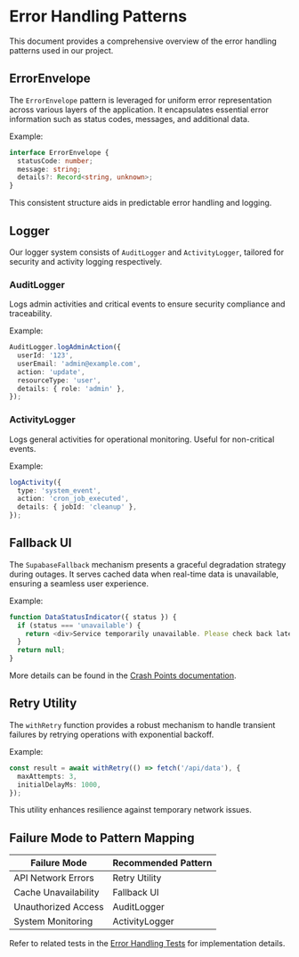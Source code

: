 # Error Handling Patterns

This document provides a comprehensive overview of the error handling patterns used in our project.

## ErrorEnvelope

The `ErrorEnvelope` pattern is leveraged for uniform error representation across various layers of the application. It encapsulates essential error information such as status codes, messages, and additional data.

Example:

```typescript
interface ErrorEnvelope {
  statusCode: number;
  message: string;
  details?: Record<string, unknown>;
}
```

This consistent structure aids in predictable error handling and logging.

## Logger

Our logger system consists of `AuditLogger` and `ActivityLogger`, tailored for security and activity logging respectively.

### AuditLogger

Logs admin activities and critical events to ensure security compliance and traceability.

Example:

```typescript
AuditLogger.logAdminAction({
  userId: '123',
  userEmail: 'admin@example.com',
  action: 'update',
  resourceType: 'user',
  details: { role: 'admin' },
});
```

### ActivityLogger

Logs general activities for operational monitoring. Useful for non-critical events.

Example:

```typescript
logActivity({
  type: 'system_event',
  action: 'cron_job_executed',
  details: { jobId: 'cleanup' },
});
```

## Fallback UI

The `SupabaseFallback` mechanism presents a graceful degradation strategy during outages. It serves cached data when real-time data is unavailable, ensuring a seamless user experience.

Example:

```typescript
function DataStatusIndicator({ status }) {
  if (status === 'unavailable') {
    return <div>Service temporarily unavailable. Please check back later.</div>;
  }
  return null;
}
```

More details can be found in the [Crash Points documentation](../errors/build_errors_6-30-2025.md).

## Retry Utility

The `withRetry` function provides a robust mechanism to handle transient failures by retrying operations with exponential backoff.

Example:

```typescript
const result = await withRetry(() => fetch('/api/data'), {
  maxAttempts: 3,
  initialDelayMs: 1000,
});
```

This utility enhances resilience against temporary network issues.

## Failure Mode to Pattern Mapping

| Failure Mode           | Recommended Pattern  |
|------------------------|----------------------|
| API Network Errors     | Retry Utility        |
| Cache Unavailability   | Fallback UI          |
| Unauthorized Access    | AuditLogger          |
| System Monitoring      | ActivityLogger       |

Refer to related tests in the [Error Handling Tests](../../tests/error-handling/README.md) for implementation details.

